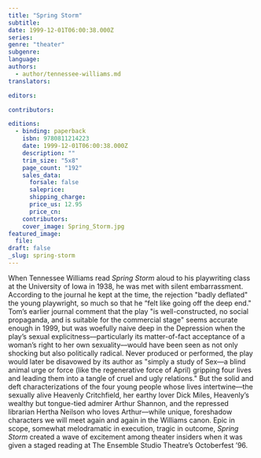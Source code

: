 ```yaml
---
title: "Spring Storm"
subtitle:
date: 1999-12-01T06:00:38.000Z
series:
genre: "theater"
subgenre:
language:
authors:
  - author/tennessee-williams.md
translators:

editors:

contributors:

editions:
  - binding: paperback
    isbn: 9780811214223
    date: 1999-12-01T06:00:38.000Z
    description: ""
    trim_size: "5x8"
    page_count: "192"
    sales_data:
      forsale: false
      saleprice:
      shipping_charge:
      price_us: 12.95
      price_cn:
    contributors:
    cover_image: Spring_Storm.jpg
featured_image:
  file:
draft: false
_slug: spring-storm
---
```


When Tennessee Williams read _Spring Storm_ aloud to his playwriting class at the University of Iowa in 1938, he was met with silent embarrassment. According to the journal he kept at the time, the rejection "badly deflated" the young playwright, so much so that he “felt like going off the deep end." Tom’s earlier journal comment that the play "is well-constructed, no social propaganda, and is suitable for the commercial stage" seems accurate enough in 1999, but was woefully naive deep in the Depression when the play’s sexual explicitness––particularly its matter-of-fact acceptance of a woman’s right to her own sexuality––would have been seen as not only shocking but also politically radical. Never produced or performed, the play would later be disavowed by its author as "simply a study of Sex––a blind animal urge or force (like the regenerative force of April) gripping four lives and leading them into a tangle of cruel and ugly relations." But the solid and deft characterizations of the four young people whose lives intertwine––the sexually alive Heavenly Critchfield, her earthy lover Dick Miles, Heavenly’s wealthy but tongue-tied admirer Arthur Shannon, and the repressed librarian Hertha Neilson who loves Arthur––while unique, foreshadow characters we will meet again and again in the Williams canon. Epic in scope, somewhat melodramatic in execution, tragic in outcome, _Spring Storm_ created a wave of excitement among theater insiders when it was given a staged reading at The Ensemble Studio Theatre’s Octoberfest ’96.


